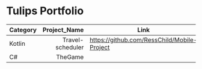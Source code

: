 # Tulips Portfolio


| Category      |    Project_Name  | Link                                        |
| ------------- |-----------------:| --------------------------------------------|
| Kotlin        | Travel-scheduler | https://github.com/RessChild/Mobile-Project |
| C#            | TheGame          | |
